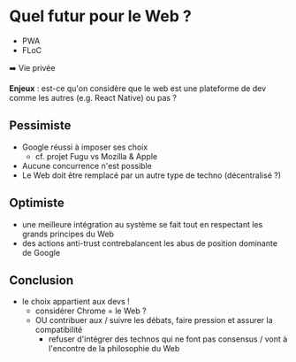 # Quel futur pour le Web ?

- PWA
- FLoC

➡️ Vie privée

**Enjeux** : est-ce qu'on considère que le web est une plateforme de dev comme les autres (e.g. React Native) ou pas ?

## Pessimiste

- Google réussi à imposer ses choix
  - cf. projet Fugu vs Mozilla & Apple
- Aucune concurrence n'est possible
- Le Web doit être remplacé par un autre type de techno (décentralisé ?)

## Optimiste

- une meilleure intégration au système se fait tout en respectant les grands principes du Web
- des actions anti-trust contrebalancent les abus de position dominante de Google

## Conclusion

- le choix appartient aux devs !
  - considérer Chrome = le Web ?
  - OU contribuer aux / suivre les débats, faire pression et assurer la compatibilité
    - refuser d'intégrer des technos qui ne font pas consensus / vont à l'encontre de la philosophie du Web
